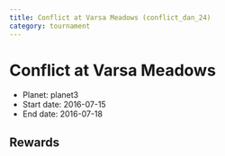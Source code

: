 ```yaml
---
title: Conflict at Varsa Meadows (conflict_dan_24)
category: tournament
---
```

# Conflict at Varsa Meadows

  * Planet: planet3
  * Start date: 2016-07-15
  * End date: 2016-07-18

## Rewards

